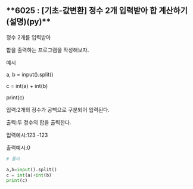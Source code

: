 ## \***\*6025 : [기초-값변환] 정수 2개 입력받아 합 계산하기(설명)(py)\*\***

정수 2개를 입력받아

합을 출력하는 프로그램을 작성해보자.

예시

a, b = input().split()

c = int(a) + int(b)

print(c)

입력:2개의 정수가 공백으로 구분되어 입력된다.

출력:두 정수의 합을 출력한다.

입력예시:123 -123

출력예시:0

```python
# 풀이

a,b=input().split()
c = int(a)+int(b)
print(c)
```

